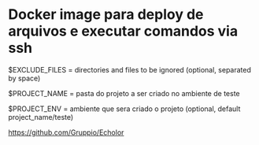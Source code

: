 # Docker image para deploy de arquivos e executar comandos via ssh

$EXCLUDE_FILES = directories and files to be ignored (optional, separated by space)

$PROJECT_NAME = pasta do projeto a ser criado no ambiente de teste

$PROJECT_ENV = ambiente que sera criado o projeto (optional, default project_name/teste)


https://github.com/Gruppio/Echolor
